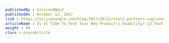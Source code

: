 ```yaml
---
publishedBy : SiliconANGLE
publishedOn : October 12, 2017
link : https://siliconangle.com/blog/2017/10/12/storj-partners-caplinked-bring-blockchain-storage-enterprise-documentation/
articleName : Is It Time To Test Your New Product's Usability? 13 Tech Experts Weigh In
weight : 94 
class : pressArticle
---
```

